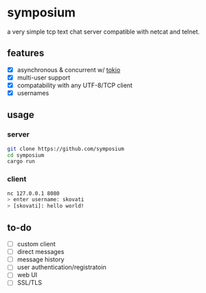 # symposium
a very simple tcp text chat server compatible with netcat and telnet.

## features
- [X] asynchronous & concurrent w/ [tokio](https://tokio.rs/)
- [X] multi-user support
- [X] compatability with any UTF-8/TCP client
- [X] usernames

## usage
### server
```bash
git clone https://github.com/symposium
cd symposium
cargo run
```
### client
```bash
nc 127.0.0.1 8080
> enter username: skovati
> [skovati]: hello world!
```

## to-do
- [ ] custom client
- [ ] direct messages
- [ ] message history
- [ ] user authentication/registratoin
- [ ] web UI
- [ ] SSL/TLS

